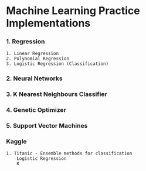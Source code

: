 # Machine Learning Practice Implementations

### 1.  Regression
	1. Linear Regression
	2. Polynomial Regression
	3. Logistic Regression (Classification)

### 2.  Neural Networks

### 3.  K Nearest Neighbours Classifier

### 4.  Genetic Optimizer

### 5. Support Vector Machines

### Kaggle 
	1. Titanic - Ensemble methods for classification
		Logistic Regression
		K